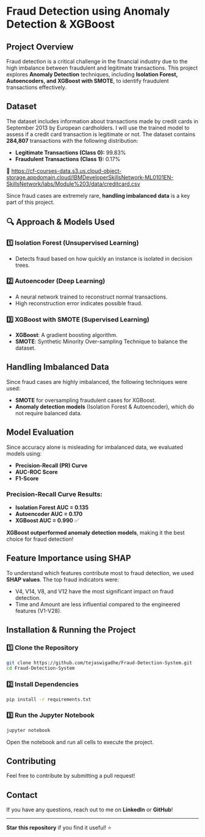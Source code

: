 # Fraud Detection using Anomaly Detection & XGBoost

## Project Overview
Fraud detection is a critical challenge in the financial industry due to the high imbalance between fraudulent and legitimate transactions. This project explores **Anomaly Detection** techniques, including **Isolation Forest, Autoencoders, and XGBoost with SMOTE**, to identify fraudulent transactions effectively.

## Dataset
The dataset includes information about transactions made by credit cards in September 2013 by European cardholders. I will use the trained model to assess if a credit card transaction is legitimate or not. The dataset contains **284,807** transactions with the following distribution:
- **Legitimate Transactions (Class 0):** 99.83%
- **Fraudulent Transactions (Class 1):** 0.17%

🔗 https://cf-courses-data.s3.us.cloud-object-storage.appdomain.cloud/IBMDeveloperSkillsNetwork-ML0101EN-SkillsNetwork/labs/Module%203/data/creditcard.csv

Since fraud cases are extremely rare, **handling imbalanced data** is a key part of this project.

## 🔍 Approach & Models Used
### 1️⃣ **Isolation Forest (Unsupervised Learning)**
- Detects fraud based on how quickly an instance is isolated in decision trees.

### 2️⃣ **Autoencoder (Deep Learning)**
- A neural network trained to reconstruct normal transactions.
- High reconstruction error indicates possible fraud.

### 3️⃣ **XGBoost with SMOTE (Supervised Learning)**
- **XGBoost**: A gradient boosting algorithm.
- **SMOTE**: Synthetic Minority Over-sampling Technique to balance the dataset.

##  Handling Imbalanced Data
Since fraud cases are highly imbalanced, the following techniques were used:
-  **SMOTE** for oversampling fraudulent cases for XGBoost.
-  **Anomaly detection models** (Isolation Forest & Autoencoder), which do not require balanced data.

## Model Evaluation
Since accuracy alone is misleading for imbalanced data, we evaluated models using:
- **Precision-Recall (PR) Curve**
- **AUC-ROC Score**
- **F1-Score**

### **Precision-Recall Curve Results:**
- **Isolation Forest AUC = 0.135**
- **Autoencoder AUC = 0.170**
- **XGBoost AUC = 0.990** ✅

 **XGBoost outperformed anomaly detection models**, making it the best choice for fraud detection!

##  Feature Importance using SHAP
To understand which features contribute most to fraud detection, we used **SHAP values**. The top fraud indicators were:
- V4, V14, V8, and V12 have the most significant impact on fraud detection.
- Time and Amount are less influential compared to the engineered features (V1-V28).

##  Installation & Running the Project
### **1️⃣ Clone the Repository**
```bash
git clone https://github.com/tejaswigadhe/Fraud-Detection-System.git
cd Fraud-Detection-System
```

### **2️⃣ Install Dependencies**
```bash
pip install -r requirements.txt
```

### **3️⃣ Run the Jupyter Notebook**
```bash
jupyter notebook
```
Open the notebook and run all cells to execute the project.


##  Contributing
Feel free to contribute by submitting a pull request! 

##  Contact
If you have any questions, reach out to me on **LinkedIn** or **GitHub**!

---
 **Star this repository** if you find it useful! ⭐

